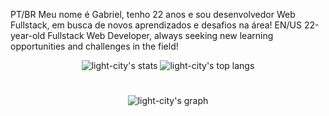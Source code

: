 PT/BR
Meu nome é Gabriel, tenho 22 anos e sou desenvolvedor Web Fullstack, em busca de novos aprendizados e desafios na área!
EN/US
22-year-old Fullstack Web Developer, always seeking new learning opportunities and challenges in the field!

<div align='center' display='flex' justifyContent='center' alignItems='center'>
        <img src="https://github-readme-stats.vercel.app/api?username=acsG4briel&bg_color=071A2C&theme=transparent&include_all_commits=true" alt="light-city's stats"/>
        <img src="https://github-readme-stats.vercel.app/api/top-langs/?username=acsG4briel&bg_color=071A2C&theme=transparent&layout=compact&include_all_commits=false" alt="light-city's top langs"/>
</div>

# 

<div align="center">
        <img src="https://github-profile-summary-cards.vercel.app/api/cards/profile-details?username=acsG4briel&layout=compact&theme=transparent&background_color=#808080" alt="light-city's graph"/>
</div>

